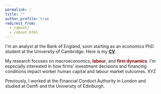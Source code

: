 ```yaml
---
permalink: /
title: ""
author_profile: true
redirect_from: 
  - /about/
  - /about.html
---
```

I'm an analyst at the Bank of England, soon starting as an economics PhD student at the University of Cambridge.
Here is my [<span style="font-weight: bold;">CV</span>](/files/main_cv.pdf).

My research focuses on <span class="text-maroon"> macroeconomics</span>, <span style="color: maroon; font-weight: bold;">labour</span>, and <span style="color: maroon; font-weight: bold;">firm dynamics</span>. 
I'm especially interested in how firms' investment decisions and financing conditions impact worker human capital and labour market outcomes. XYZ

Previously, I worked at the Financial Conduct Authority in London and studied at Cemfi and the University of Edinburgh.
